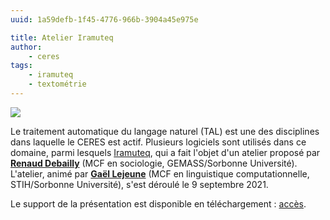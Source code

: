 ```yaml
---
uuid: 1a59defb-1f45-4776-966b-3904a45e975e

title: Atelier Iramuteq
author:
    - ceres
tags:
    - iramuteq
    - textométrie
---
```


![](iramuteq.png)

Le traitement automatique du langage naturel (TAL) est une des disciplines dans laquelle le CERES est actif. Plusieurs logiciels sont utilisés dans ce domaine, parmi lesquels [Iramuteq](http://www.iramuteq.org/), qui a fait l'objet d'un atelier proposé par **[Renaud Debailly](https://humanites-biomedicales.sorbonne-universite.fr/sites/default/files/media/2021-01/Renaud-Debailly-CV.pdf)** (MCF en sociologie, GEMASS/Sorbonne Université). L'atelier, animé par **[Gaël Lejeune](https://www.lejeunegael.fr/)** (MCF en linguistique computationnelle, STIH/Sorbonne Université), s'est déroulé le 9 septembre 2021.

Le support de la présentation est disponible en téléchargement : [accès](https://dropsu.sorbonne-universite.fr/s/sQXf3q75pjxNRcD).
